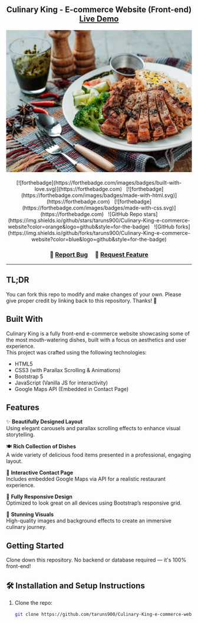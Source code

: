 <h2 align="center">
  Culinary King - E-commerce Website (Front-end)<br/>
  <a href="[[https://your-live-demo-link.vercel.app](https://culinary-king-e-commerce-website-eight.vercel.app/)](https://culinary-king-e-commerce-website-eight.vercel.app/)" target="_blank">Live Demo</a>
</h2>

<div align="center">
  <img alt="Demo" src="./images/back.jpg" />
</div>

<br/>

<center>
  [![forthebadge](https://forthebadge.com/images/badges/built-with-love.svg)](https://forthebadge.com) &nbsp;
  [![forthebadge](https://forthebadge.com/images/badges/made-with-html.svg)](https://forthebadge.com) &nbsp;
  [![forthebadge](https://forthebadge.com/images/badges/made-with-css.svg)](https://forthebadge.com) &nbsp;
  ![GitHub Repo stars](https://img.shields.io/github/stars/taruns900/Culinary-King-e-commerce-website?color=orange&logo=github&style=for-the-badge) &nbsp;
  ![GitHub forks](https://img.shields.io/github/forks/taruns900/Culinary-King-e-commerce-website?color=blue&logo=github&style=for-the-badge)
</center>

<h3 align="center">
  🔹
  <a href="https://github.com/taruns900/Culinary-King-e-commerce-website/issues">Report Bug</a> &nbsp; &nbsp;
  🔹
  <a href="https://github.com/taruns900/Culinary-King-e-commerce-website/issues">Request Feature</a>
</h3>

---

## TL;DR

You can fork this repo to modify and make changes of your own. Please give proper credit by linking back to this repository. Thanks! 🙌

## Built With

Culinary King is a fully front-end e-commerce website showcasing some of the most mouth-watering dishes, built with a focus on aesthetics and user experience.<br/>
This project was crafted using the following technologies:

- HTML5
- CSS3 (with Parallax Scrolling & Animations)
- Bootstrap 5
- JavaScript (Vanilla JS for interactivity)
- Google Maps API (Embedded in Contact Page)

## Features

✨ **Beautifully Designed Layout**  
Using elegant carousels and parallax scrolling effects to enhance visual storytelling.

🍽️ **Rich Collection of Dishes**  
A wide variety of delicious food items presented in a professional, engaging layout.

📍 **Interactive Contact Page**  
Includes embedded Google Maps via API for a realistic restaurant experience.

📱 **Fully Responsive Design**  
Optimized to look great on all devices using Bootstrap’s responsive grid.

🎨 **Stunning Visuals**  
High-quality images and background effects to create an immersive culinary journey.

## Getting Started

Clone down this repository. No backend or database required — it's 100% front-end!

## 🛠 Installation and Setup Instructions

1. Clone the repo:
   ```bash
   git clone https://github.com/taruns900/Culinary-King-e-commerce-website.git

